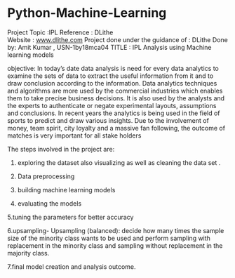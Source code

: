 # Python-Machine-Learning
Project Topic :IPL
Reference : DLithe  
Website : www.dlithe.com
Project done under the guidance of : DLithe
Done by: Amit Kumar , USN-1by18mca04
TITLE : IPL Analysis using Machine learning models

 objective: In today’s date data analysis is need for every data analytics to examine the sets of data to extract the
useful information from it and to draw conclusion according to the information. Data analytics techniques and
algorithms are more used by the commercial industries which enables them to take precise business decisions. It is also
used by the analysts and the experts to authenticate or negate experimental layouts, assumptions and conclusions. In
recent years the analytics is being used in the field of sports to predict and draw various insights. Due to the
involvement of money, team spirit, city loyalty and a massive fan following, the outcome of matches is very important
for all stake holders

The steps involved in the project are:

1. exploring the dataset also visualizing as well as cleaning the data set .

2. Data preprocessing

3. building machine learning models

4. evaluating the models

5.tuning the parameters for better accuracy

6.upsampling- Upsampling (balanced): decide how many times the sample size of the minority class wants to be used and perform sampling with replacement in the minority class and sampling without replacement in the majority class.

7.final model creation and analysis outcome.
